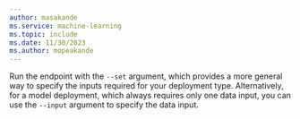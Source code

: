 ```yaml
---
author: masakande
ms.service: machine-learning
ms.topic: include
ms.date: 11/30/2023
ms.author: mopeakande
---
```


Run the endpoint with the `--set` argument, which provides a more general way to specify the inputs required for your deployment type. Alternatively, for a model deployment, which always requires only one data input, you can use the `--input` argument to specify the data input.